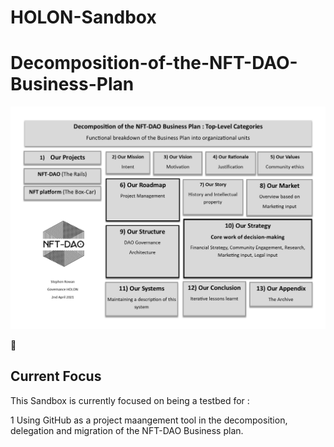 # HOLON-Sandbox

# Decomposition-of-the-NFT-DAO-Business-Plan

![Decomposition-of-the-NFT-DAO-Business-Plan](Decomposition-of-the-NFT-DAO-Business-Plan.jpg)

 :older_man:

## Current Focus

This Sandbox is currently focused on being a testbed for :

1 Using GitHub as a project maangement tool in the decomposition, delegation and migration of the NFT-DAO Business plan.
